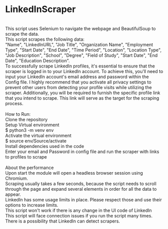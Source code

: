 # LinkedInScraper
<br>
This script uses Selenium to navigate the webpage and BeautifulSoup to scrape the data.
<br>
This script scrapes the following data:<br>
"Name", "LinkedInURL", "Job Title", "Organization Name", "Employment Type", "Start Date", "End Date", "Time Period", "Location", "Location Type", "Job Description", "School", "Degree", "Field of Study", "Start Date", "End Date", "Education Description".
<br>
To successfully scrape LinkedIn profiles, it's essential to ensure that the scraper is logged in to your LinkedIn account. To achieve this, you'll need to input your LinkedIn account's email address and password within the Config file. I highly recommend that you activate all privacy settings to prevent other users from detecting your profile visits while utilizing the scraper. Additionally, you will be required to furnish the specific profile link that you intend to scrape. This link will serve as the target for the scraping process.
<br><br>
How to Run:<br>
Clone the repository<br>
Setup Virtual environment<br>
$ python3 -m venv env<br>
Activate the virtual environment<br>
$ source env/Source/activate<br>
Install dependencies used in the code<br>
Enter your email and Password in config file and run the scraper with links to profiles to scrape<br>
<br>
About the performance<br>
Upon start the module will open a headless browser session using Chromium.<br>
Scraping usually takes a few seconds, because the script needs to scroll through the page and expand several elements in order for all the data to appear.<br>
LinkedIn has some usage limits in place. Please respect those and use their options to increase limits. <br>
This script won't work if there is any change in the UI code of LinkedIn<br>
This script will face connection issues if you run the script many times. There is a possibility that LinkedIn can detect scrapers.<br>
